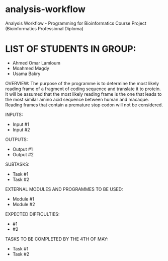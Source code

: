 # analysis-workflow
Analysis Workflow - Programming for Bioinformatics Course Project (Bioinformatics Professional Diploma)

# LIST OF STUDENTS IN GROUP:
- Ahmed Omar Lamloum
- Moahmed Magdy
- Usama Bakry

OVERVIEW:
The purpose of the programme is to determine the most likely reading frame of a fragment of coding sequence and translate it to protein. It will be assumed that the most likely reading frame is the one that leads to the most similar amino acid sequence between human and macaque. Reading frames that contain a premature stop codon will not be considered.

INPUTS:
- Input #1
- Input #2

OUTPUTS:
- Output #1
- Output #2

SUBTASKS:
- Task #1
- Task #2

EXTERNAL MODULES AND PROGRAMMES TO BE USED:
- Module #1
- Module #2

EXPECTED DIFFICULTIES:
- #1
- #2

TASKS TO BE COMPLETED BY THE 4TH OF MAY:
- Task #1
- Task #2 

